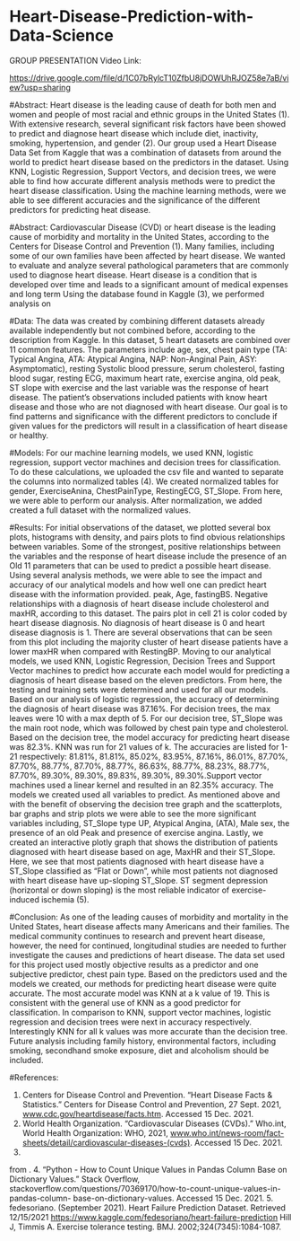 # Heart-Disease-Prediction-with-Data-Science


GROUP PRESENTATION Video Link: 

https://drive.google.com/file/d/1C07bRylcT10ZfbU8jDOWUhRJOZ58e7aB/view?usp=sharing






#Abstract:
Heart disease is the leading cause of death for both men and women and people of most racial and
ethnic groups in the United States (1). With extensive research, several significant risk factors have
been showed to predict and diagnose heart disease which include diet, inactivity, smoking,
hypertension, and gender (2). Our group used a Heart Disease Data Set from Kaggle that was a
combination of datasets from around the world to predict heart disease based on the predictors in the
dataset. Using KNN, Logistic Regression, Support Vectors, and decision trees, we were able to find
how accurate different analysis methods were to predict the heart disease classification. Using the
machine learning methods, were we able to see different accuracies and the significance of the
different predictors for predicting heat disease.

#Abstract:
Cardiovascular Disease (CVD) or heart disease is the leading cause of morbidity and mortality in the United States, according to the Centers for Disease Control and Prevention (1). Many families, including some of our own families have been affected by heart disease. We wanted to evaluate and analyze several pathological parameters that are commonly used to diagnose heart disease. Heart disease is a condition that is developed over time and leads to a significant amount of medical expenses and long term
Using the database found in Kaggle (3), we performed analysis on

#Data:
The data was created by combining different datasets already available independently but not combined before, according to the description from Kaggle. In this dataset, 5 heart datasets are combined over 11 common features. The parameters include age, sex, chest pain type (TA: Typical Angina, ATA: Atypical Angina, NAP: Non-Anginal Pain, ASY: Asymptomatic), resting Systolic blood pressure, serum cholesterol, fasting blood sugar, resting ECG, maximum heart rate, exercise angina, old peak, ST slope with exercise and the last variable was the response of heart disease. The patient’s observations included patients with know heart disease and those who are not diagnosed with heart disease. Our goal is to find patterns and significance with the different predictors to conclude if given values for the predictors will result in a classification of heart disease or healthy.

#Models:
For our machine learning models, we used KNN, logistic regression, support vector machines and decision trees for classification. To do these calculations, we uploaded the csv file and wanted to separate the columns into normalized tables (4). We created normalized tables for gender, ExerciseAnina, ChestPainType, RestingECG, ST_Slope. From here, we were able to perform our analysis. After normalization, we added created a full dataset with the normalized values.

#Results:
For initial observations of the dataset, we plotted several box plots, histograms with density, and pairs plots to find obvious relationships between variables. Some of the strongest, positive relationships between the variables and the response of heart disease include the presence of an Old
 11 parameters that can be used to
 predict a possible heart disease. Using several analysis methods, we were able to see the impact and
 accuracy of our analytical models and how well one can predict heart disease with the information
 provided.
peak, Age, fastingBS. Negative relationships with a diagnosis of heart disease include cholesterol and maxHR, according to this dataset. The pairs plot in cell 21 is color coded by heart disease diagnosis. No diagnosis of heart disease is 0 and heart disease diagnosis is 1. There are several observations that can be seen from this plot including the majority cluster of heart disease patients have a lower maxHR when compared with RestingBP. Moving to our analytical models, we used KNN, Logistic Regression, Decision Trees and Support Vector machines to predict how accurate each model would for predicting a diagnosis of heart disease based on the eleven predictors. From here, the testing and training sets were determined and used for all our models. Based on our analysis of logistic regression, the accuracy of determining the diagnosis of heart disease was 87.16%. For decision trees, the max leaves were 10 with a max depth of 5. For our decision tree, ST_Slope was the main root node, which was followed by chest pain type and cholesterol. Based on the decision tree, the model accuracy for predicting heart disease was 82.3%. KNN was run for 21 values of k. The accuracies are listed for 1-21 respectively: 81.81%, 81.81%, 85.02%, 83.95%, 87.16%, 86.01%, 87.70%, 87.70%, 88.77%, 87.70%, 88.77%, 86.63%, 88.77%, 88.23%, 88.77%, 87.70%, 89.30%, 89.30%, 89.83%, 89.30%, 89.30%.Support vector machines used a linear kernel and resulted in an 82.35% accuracy. The models we created used all variables to predict. As mentioned above and with the benefit of observing the decision tree graph and the scatterplots, bar graphs and strip plots we were able to see the more significant variables including, ST_Slope type UP, Atypical Angina, (ATA), Male sex, the presence of an old Peak and presence of exercise angina. Lastly, we created an interactive plotly graph that shows the distribution of patients diagnosed with heart disease based on age, MaxHR and their ST_Slope. Here, we see that most patients diagnosed with heart disease have a ST_Slope classified as “Flat or Down”, while most patients not diagnosed with heart disease have up-sloping ST_Slope. ST segment depression (horizontal or down sloping) is the most reliable indicator of exercise-induced ischemia (5).

#Conclusion:
As one of the leading causes of morbidity and mortality in the United States, heart disease affects many Americans and their families. The medical community continues to research and prevent heart disease, however, the need for continued, longitudinal studies are needed to further investigate the causes and predictions of heart disease. The data set used for this project used mostly objective results as a predictor and one subjective predictor, chest pain type. Based on the predictors used and the models we created, our methods for predicting heart disease were quite accurate. The most accurate model was KNN at a k value of 19. This is consistent with the general use of KNN as a good predictor for classification. In comparison to KNN, support vector machines, logistic regression and decision trees were next in accuracy respectively. Interestingly KNN for all k values was more accurate than the decision tree. Future analysis including family history, environmental factors, including smoking, secondhand smoke exposure, diet and alcoholism should be included.

#References:
1. Centers for Disease Control and Prevention. “Heart Disease Facts & Statistics.” Centers for Disease
Control and Prevention, 27 Sept. 2021, www.cdc.gov/heartdisease/facts.htm. Accessed 15 Dec. 2021.
2. World Health Organization. “Cardiovascular Diseases (CVDs).” Who.int, World Health Organization:
WHO, 2021, www.who.int/news-room/fact-sheets/detail/cardiovascular-diseases-(cvds). Accessed 15
Dec. 2021.
3.
from   .
4. “Python - How to Count Unique Values in Pandas Column Base on Dictionary Values.” Stack
Overflow, stackoverflow.com/questions/70369170/how-to-count-unique-values-in-pandas-column-
base-on-dictionary-values. Accessed 15 Dec. 2021. 5.
 fedesoriano. (September 2021). Heart Failure Prediction Dataset. Retrieved 12/15/2021
https://www.kaggle.com/fedesoriano/heart-failure-prediction
 Hill J, Timmis A. Exercise tolerance testing. BMJ. 2002;324(7345):1084-1087.
 
